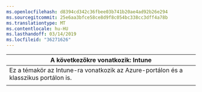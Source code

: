 ```yaml
---
ms.openlocfilehash: d8394cd342c36fbee03b741b20ae4ad92b26e294
ms.sourcegitcommit: 25e6aa3bfce58ce8d9f8c054bc338cc3dff4a78b
ms.translationtype: MT
ms.contentlocale: hu-HU
ms.lasthandoff: 03/14/2019
ms.locfileid: "36271626"
---
```

|                              A következőkre vonatkozik: Intune                               |
|-------------------------------------------------------------------------------|
| Ez a témakör az Intune-ra vonatkozik az Azure-portálon és a klasszikus portálon is. |
|                                                                               |


